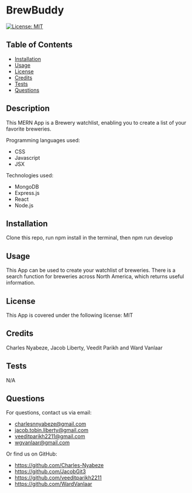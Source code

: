 
# BrewBuddy
[![License: MIT](https://img.shields.io/badge/License-MIT-yellow.svg)](https://opensource.org/licenses/MIT)
## Table of Contents
* [Installation](#Installation)
* [Usage](#Usage)
* [License](#License)
* [Credits](#Credits)
* [Tests](#Tests)
* [Questions](#Questions)

## Description
This MERN App is a Brewery watchlist, enabling you to create a list of your favorite breweries.

Programming languages used:
* CSS
* Javascript
* JSX

Technologies used:
* MongoDB
* Express.js
* React
* Node.js

## Installation
Clone this repo, run npm install in the terminal, then npm run develop

## Usage
This App can be used to create your watchlist of breweries. There is a search function for breweries across North America, which returns useful information.

## License
This App is covered under the following license: MIT

## Credits
Charles Nyabeze, Jacob Liberty, Veedit Parikh and Ward Vanlaar

## Tests
N/A

## Questions
For questions, contact us via email: 
* charlesnnyabeze@gmail.com
* jacob.tobin.liberty@gmail.com
* veeditparikh2211@gmail.com
* wgvanlaar@gmail.com 

Or find us on GitHub:
* https://github.com/Charles-Nyabeze
* https://github.com/JacobGit3
* https://github.com/veeditparikh2211
* https://github.com/WardVanlaar

